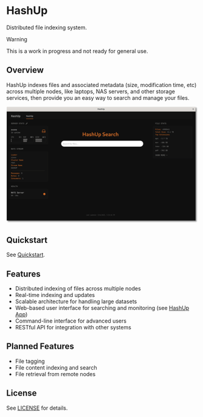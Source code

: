 # HashUp

Distributed file indexing system.

>[!WARNING]
> This is a work in progress and not ready for general use.

## Overview

HashUp indexes files and associated metadata (size, modification time, etc) across multiple nodes, like laptops, NAS servers, and other storage services, then provide you an easy way to search and manage your files.

![Screenshot](https://github.com/rubiojr/hashup/blob/master/docs/screenshot.png)

## Quickstart

See [Quickstart](docs/quickstart.md).

## Features

- Distributed indexing of files across multiple nodes
- Real-time indexing and updates
- Scalable architecture for handling large datasets
- Web-based user interface for searching and monitoring (see [HashUp App](https://github.com/rubiojr/hashup-app))
- Command-line interface for advanced users
- RESTful API for integration with other systems

## Planned Features

- File tagging
- File content indexing and search
- File retrieval from remote nodes

## License

See [LICENSE](LICENSE) for details.

